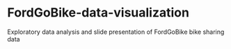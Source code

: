 # FordGoBike-data-visualization
Exploratory data analysis and slide presentation of FordGoBike bike sharing data
